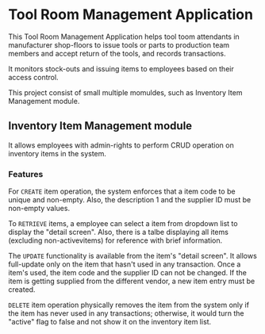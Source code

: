 # Tool Room Management Application

This Tool Room Management Application helps tool toom attendants in manufacturer shop-floors to issue tools or parts to production team members and accept return of the tools, and records transactions.

It monitors stock-outs and issuing items to employees based on their access control.

This project consist of small multiple momuldes, such as Inventory Item Management module.


## Inventory Item Management module

It allows employees with admin-rights to perform CRUD operation on inventory items in the system.

### Features

For `CREATE` item operation, the system enforces that a item code to be unique and non-empty. Also, the description 1 and the supplier ID must be non-empty values.

To `RETRIEVE` items, a employee can select a item from dropdown list to display the "detail screen". Also, there is a talbe displaying all items (excluding non-activevitems) for reference with brief information.

The `UPDATE` functionality is available from the item's "detail screen".
It allows full-update only on the item that hasn't used in any transaction. Once a item's used, the item code and the supplier ID can not be changed. If the item is getting supplied from the different vendor, a new item entry must be created.

`DELETE` item operation physically removes the item from the system only if the item has never used in any transactions; otherwise, it would turn the "active" flag to false and not show it on the inventory item list.




